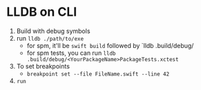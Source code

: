 # LLDB on CLI

1. Build with debug symbols
1. run `lldb ./path/to/exe`
	* for spm, it'll be `swift build` followed by `lldb .build/debug/<your exe name>
	* for spm tests, you can run `lldb .build/debug/<YourPackageName>PackageTests.xctest`
1. To set breakpoints
	* `breakpoint set --file FileName.swift --line 42`
1. `run`

